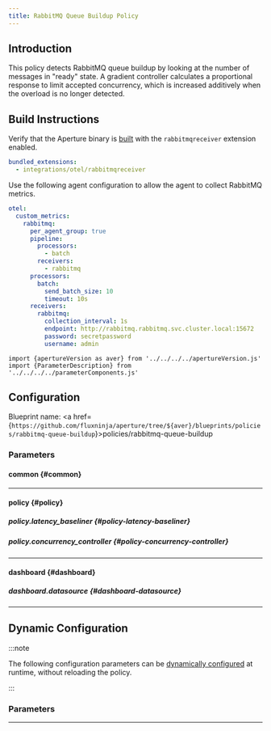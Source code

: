 ```yaml
---
title: RabbitMQ Queue Buildup Policy
---
```


## Introduction

This policy detects RabbitMQ queue buildup by looking at the number of messages
in "ready" state. A gradient controller calculates a proportional response to
limit accepted concurrency, which is increased additively when the overload is
no longer detected.

## Build Instructions

Verify that the Aperture binary is
[built](/reference/aperturectl/build/agent/agent.md) with the `rabbitmqreceiver`
extension enabled.

```yaml
bundled_extensions:
  - integrations/otel/rabbitmqreceiver
```

Use the following agent configuration to allow the agent to collect RabbitMQ
metrics.

```yaml
otel:
  custom_metrics:
    rabbitmq:
      per_agent_group: true
      pipeline:
        processors:
          - batch
        receivers:
          - rabbitmq
      processors:
        batch:
          send_batch_size: 10
          timeout: 10s
      receivers:
        rabbitmq:
          collection_interval: 1s
          endpoint: http://rabbitmq.rabbitmq.svc.cluster.local:15672
          password: secretpassword
          username: admin
```

<!-- Configuration Marker -->

```mdx-code-block
import {apertureVersion as aver} from '../../../../apertureVersion.js'
import {ParameterDescription} from '../../../../parameterComponents.js'
```

## Configuration

<!-- vale off -->

Blueprint name: <a
href={`https://github.com/fluxninja/aperture/tree/${aver}/blueprints/policies/rabbitmq-queue-buildup`}>policies/rabbitmq-queue-buildup</a>

<!-- vale on -->

### Parameters

<!-- vale off -->

#### common {#common}

<!-- vale on -->

<!-- vale off -->

<a id="common-policy-name"></a>

<ParameterDescription
    name='common.policy_name'
    description='Name of the policy.'
    type='string'
    reference=''
    value='"__REQUIRED_FIELD__"'
/>

<!-- vale on -->

<!-- vale off -->

<a id="common-queue-name"></a>

<ParameterDescription
    name='common.queue_name'
    description='Name of the queue to watch for buildup.'
    type='string'
    reference=''
    value='"__REQUIRED_FIELD__"'
/>

<!-- vale on -->

---

<!-- vale off -->

#### policy {#policy}

<!-- vale on -->

<!-- vale off -->

<a id="policy-classifiers"></a>

<ParameterDescription
    name='policy.classifiers'
    description='List of classification rules.'
    type='Array of Object (aperture.spec.v1.Classifier)'
    reference='../../spec#classifier'
    value='[]'
/>

<!-- vale on -->

<!-- vale off -->

<a id="policy-components"></a>

<ParameterDescription
    name='policy.components'
    description='List of additional circuit components.'
    type='Array of Object (aperture.spec.v1.Component)'
    reference='../../spec#component'
    value='[]'
/>

<!-- vale on -->

<!-- vale off -->

##### policy.latency_baseliner {#policy-latency-baseliner}

<!-- vale on -->

<!-- vale off -->

<a id="policy-latency-baseliner-ema"></a>

<ParameterDescription
    name='policy.latency_baseliner.ema'
    description='EMA parameters.'
    type='Object (aperture.spec.v1.EMAParameters)'
    reference='../../spec#e-m-a-parameters'
    value='{"correction_factor_on_max_envelope_violation": 0.95, "ema_window": "1500s", "warmup_window": "60s"}'
/>

<!-- vale on -->

<!-- vale off -->

<a id="policy-latency-baseliner-latency-tolerance-multiplier"></a>

<ParameterDescription
    name='policy.latency_baseliner.latency_tolerance_multiplier'
    description='Tolerance factor beyond which the service is considered to be in overloaded state. E.g. if EMA of latency is 50ms and if Tolerance is 1.1, then service is considered to be in overloaded state if current latency is more than 55ms.'
    type='Number (double)'
    reference=''
    value='1.1'
/>

<!-- vale on -->

<!-- vale off -->

<a id="policy-latency-baseliner-latency-ema-limit-multiplier"></a>

<ParameterDescription
    name='policy.latency_baseliner.latency_ema_limit_multiplier'
    description='Current latency value is multiplied with this factor to calculate maximum envelope of Latency EMA.'
    type='Number (double)'
    reference=''
    value='2'
/>

<!-- vale on -->

<!-- vale off -->

##### policy.concurrency_controller {#policy-concurrency-controller}

<!-- vale on -->

<!-- vale off -->

<a id="policy-concurrency-controller-selectors"></a>

<ParameterDescription
    name='policy.concurrency_controller.selectors'
    description='Concurrency Limiter flow selectors.'
    type='Array of Object (aperture.spec.v1.Selector)'
    reference='../../spec#selector'
    value='[{"control_point": "__REQUIRED_FIELD__", "service": "__REQUIRED_FIELD__"}]'
/>

<!-- vale on -->

<!-- vale off -->

<a id="policy-concurrency-controller-scheduler"></a>

<ParameterDescription
    name='policy.concurrency_controller.scheduler'
    description='Scheduler parameters.'
    type='Object (aperture.spec.v1.SchedulerParameters)'
    reference='../../spec#scheduler-parameters'
    value='{"auto_tokens": true}'
/>

<!-- vale on -->

<!-- vale off -->

<a id="policy-concurrency-controller-gradient"></a>

<ParameterDescription
    name='policy.concurrency_controller.gradient'
    description='Gradient Controller parameters.'
    type='Object (aperture.spec.v1.GradientControllerParameters)'
    reference='../../spec#gradient-controller-parameters'
    value='{"max_gradient": 1, "min_gradient": 0.1, "slope": -1}'
/>

<!-- vale on -->

<!-- vale off -->

<a id="policy-concurrency-controller-alerter"></a>

<ParameterDescription
    name='policy.concurrency_controller.alerter'
    description='Whether tokens for workloads are computed dynamically or set statically by the user.'
    type='Object (aperture.spec.v1.AlerterParameters)'
    reference='../../spec#alerter-parameters'
    value='{"alert_name": "Load Shed Event"}'
/>

<!-- vale on -->

<!-- vale off -->

<a id="policy-concurrency-controller-max-load-multiplier"></a>

<ParameterDescription
    name='policy.concurrency_controller.max_load_multiplier'
    description='Current accepted concurrency is multiplied with this number to dynamically calculate the upper concurrency limit of a Service during normal (non-overload) state. This protects the Service from sudden spikes.'
    type='Number (double)'
    reference=''
    value='2'
/>

<!-- vale on -->

<!-- vale off -->

<a id="policy-concurrency-controller-queue-buildup-setpoint"></a>

<ParameterDescription
    name='policy.concurrency_controller.queue_buildup_setpoint'
    description='Queue buildup setpoint in number of messages.'
    type='Number (double)'
    reference=''
    value='"__REQUIRED_FIELD__"'
/>

<!-- vale on -->

<!-- vale off -->

<a id="policy-concurrency-controller-load-multiplier-linear-increment"></a>

<ParameterDescription
    name='policy.concurrency_controller.load_multiplier_linear_increment'
    description='Linear increment to load multiplier in each execution tick (0.5s) when the system is not in overloaded state.'
    type='Number (double)'
    reference=''
    value='0.0025'
/>

<!-- vale on -->

<!-- vale off -->

<a id="policy-concurrency-controller-default-config"></a>

<ParameterDescription
    name='policy.concurrency_controller.default_config'
    description='Default configuration for concurrency controller that can be updated at the runtime without shutting down the policy.'
    type='Object (aperture.spec.v1.LoadActuatorDynamicConfig)'
    reference='../../spec#load-actuator-dynamic-config'
    value='{"dry_run": false}'
/>

<!-- vale on -->

---

<!-- vale off -->

#### dashboard {#dashboard}

<!-- vale on -->

<!-- vale off -->

<a id="dashboard-refresh-interval"></a>

<ParameterDescription
    name='dashboard.refresh_interval'
    description='Refresh interval for dashboard panels.'
    type='string'
    reference=''
    value='"5s"'
/>

<!-- vale on -->

<!-- vale off -->

<a id="dashboard-time-from"></a>

<ParameterDescription
    name='dashboard.time_from'
    description='From time of dashboard.'
    type='string'
    reference=''
    value='"now-15m"'
/>

<!-- vale on -->

<!-- vale off -->

<a id="dashboard-time-to"></a>

<ParameterDescription
    name='dashboard.time_to'
    description='To time of dashboard.'
    type='string'
    reference=''
    value='"now"'
/>

<!-- vale on -->

<!-- vale off -->

##### dashboard.datasource {#dashboard-datasource}

<!-- vale on -->

<!-- vale off -->

<a id="dashboard-datasource-name"></a>

<ParameterDescription
    name='dashboard.datasource.name'
    description='Datasource name.'
    type='string'
    reference=''
    value='"$datasource"'
/>

<!-- vale on -->

<!-- vale off -->

<a id="dashboard-datasource-filter-regex"></a>

<ParameterDescription
    name='dashboard.datasource.filter_regex'
    description='Datasource filter regex.'
    type='string'
    reference=''
    value='""'
/>

<!-- vale on -->

---

## Dynamic Configuration

:::note

The following configuration parameters can be
[dynamically configured](/reference/aperturectl/apply/dynamic-config/dynamic-config.md)
at runtime, without reloading the policy.

:::

### Parameters

<!-- vale off -->

<a id="concurrency-controller"></a>

<ParameterDescription
    name='concurrency_controller'
    description='Default configuration for concurrency controller that can be updated at the runtime without shutting down the policy.'
    type='Object (aperture.spec.v1.LoadActuatorDynamicConfig)'
    reference='../../spec#load-actuator-dynamic-config'
    value='"__REQUIRED_FIELD__"'
/>

<!-- vale on -->

---
